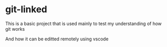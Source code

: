 # git-linked
This is a basic project that is used mainly to test my understanding of how git works

And how it can be editted remotely using vscode

